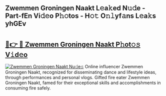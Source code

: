 ## Zwemmen Groningen Naakt L𝚎a𝚔ed N𝚞𝚍e - Part-fEn Vi𝚍𝚎o P𝚑𝚘tos - H𝚘𝚝 O𝚗𝚕yf𝚊ns L𝚎a𝚔s yhGEv

# <h2><a href="http://kf407zb.oniu.top/?m=Zwemmen+Groningen+Naakt">🔗👉 🔴 Zwemmen Groningen Naakt P𝚑ot𝚘𝚜 V𝚒d𝚎o</a></h2>

[![Zwemmen Groningen Naakt Nu𝚍e𝚜](https://i.imgur.com/0qMVB7G.gif)](http://kf407zb.oniu.top/?m=Zwemmen+Groningen+Naakt)
Online influencer Zwemmen Groningen Naakt, recognized for disseminating dance and lifestyle ideas, through performances and personal vlogs. Gifted fire eater Zwemmen Groningen Naakt, famed for their exceptional skills and accomplishments in consuming fire safely.  
